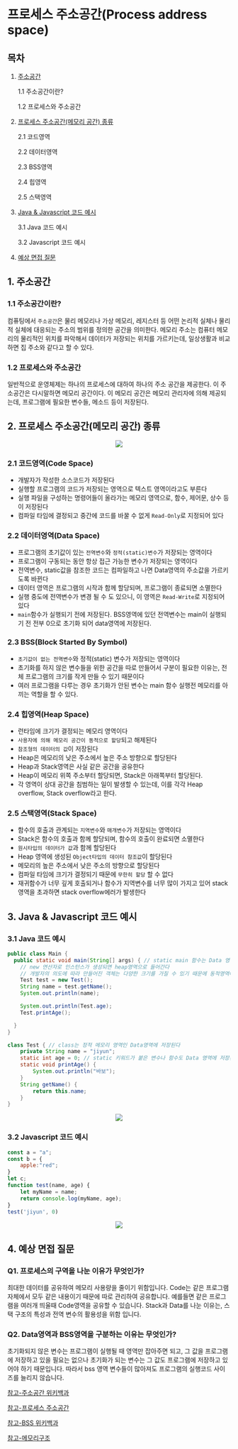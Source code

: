 # 프로세스 주소공간(Process address space)

## 목차

1. [주소공간](https://github.com/woorifisa-tech/2023-CS-Study/blob/main/OS/Process%20address%20space.md#1-%EC%A3%BC%EC%86%8C%EA%B3%B5%EA%B0%84)

   1.1 주소공간이란?

   1.2 프로세스와 주소공간

2. [프로세스 주소공간(메모리 공간) 종류](https://github.com/woorifisa-tech/2023-CS-Study/blob/main/OS/Process%20address%20space.md#2-%ED%94%84%EB%A1%9C%EC%84%B8%EC%8A%A4-%EC%A3%BC%EC%86%8C%EA%B3%B5%EA%B0%84%EB%A9%94%EB%AA%A8%EB%A6%AC-%EA%B3%B5%EA%B0%84-%EC%A2%85%EB%A5%98)

   2.1 코드영역

   2.2 데이터영역

   2.3 BSS영역

   2.4 힙영역

   2.5 스택영역

3. [Java & Javascript 코드 예시](https://github.com/woorifisa-tech/2023-CS-Study/blob/main/OS/Process%20address%20space.md#3-java--javascript-%EC%BD%94%EB%93%9C-%EC%98%88%EC%8B%9C)

   3.1 Java 코드 예시

   3.2 Javascript 코드 예시

4. [예상 면접 질문](https://github.com/woorifisa-tech/2023-CS-Study/blob/main/OS/Process%20address%20space.md#4-%EC%98%88%EC%83%81-%EB%A9%B4%EC%A0%91-%EC%A7%88%EB%AC%B8)

## 1. 주소공간

### 1.1 주소공간이란?

컴퓨팅에서 `주소공간`은 물리 메모리나 가상 메모리, 레지스터 등 어떤 논리적 실체나 물리적 실체에 대응되는 주소의 범위를 정의한 공간을 의미한다. 메모리 주소는 컴퓨터 메모리의 물리적인 위치를 파악해서 데이터가 저장되는 위치를 가르키는데, 일상생활과 비교하면 집 주소와 같다고 할 수 있다.

### 1.2 프로세스와 주소공간

일반적으로 운영체제는 하나의 프로세스에 대하여 하나의 주소 공간을 제공한다. 이 주소공간은 다시말하면 메모리 공간이다. 이 메모리 공간은 메모리 관리자에 의해 제공되는데, 프로그램에 필요한 변수들, 메소드 등이 저장된다.

## 2. 프로세스 주소공간(메모리 공간) 종류

<center>
<img src="https://github.com/Jiyun-Parkk/woorifisa-fe-tech-seminar/assets/72537762/12f627fa-831a-4935-bc04-7d0203f9d8d7" />
</center>

### 2.1 코드영역(Code Space)

- 개발자가 작성한 소스코드가 저장된다
- 실행할 프로그램의 코드가 저장되는 영역으로 텍스트 영역이라고도 부른다
- 실행 파일을 구성하는 명령어들이 올라가는 메모리 영역으로, 함수, 제어문, 상수 등이 저장된다
- 컴파일 타임에 결정되고 중간에 코드를 바꿀 수 없게 `Read-Only`로 지정되어 있다

### 2.2 데이터영역(Data Space)

- 프로그램의 초기값이 있는 `전역변수`와 `정적(static)변수`가 저장되는 영역이다
- 프로그램이 구동되는 동안 항상 접근 가능한 변수가 저장되는 영역이다
- 전역변수, static값을 참조한 코드는 컴파일하고 나면 Data영역의 주소값을 가르키도록 바뀐다
- 데이터 영역은 프로그램의 시작과 함께 할당되며, 프로그램이 종료되면 소멸한다
- 실행 중도에 전역변수가 변경 될 수 도 있으니, 이 영역은 `Read-Write`로 지정되어 있다
- `main`함수가 실행되기 전에 저장된다. BSS영역에 있던 전역변수는 main이 실행되기 전 전부 0으로 초기화 되어 data영역에 저장된다.

### 2.3 BSS(Block Started By Symbol)

- `초기값이 없는 전역변수`와 정적(static) 변수가 저장되는 영역이다
- 초기화를 하지 않은 변수들을 위한 공간을 따로 만들어서 구분이 필요한 이유는, 전체 프로그램의 크기를 작게 만들 수 있기 때문이다
- 여러 프로그램을 다루는 경우 초기화가 안된 변수는 main 함수 실행전 메모리를 아끼는 역할을 할 수 있다.

### 2.4 힙영역(Heap Space)

- 런타임에 크기가 결정되는 메모리 영역이다
- `사용자에 의해 메모리 공간이 동적으로 할당`되고 해제된다
- `참조형의 데이터의 값`이 저장된다
- Heap은 메모리의 낮은 주소에서 높은 주소 방향으로 할당된다
- Heap과 Stack영역은 사실 같은 공간을 공유한다
- Heap이 메모리 위쪽 주소부터 할당되면, Stack은 아래쪽부터 할당된다.
- 각 영역이 상대 공간을 침범하는 일이 발생할 수 있는데, 이를 각각 Heap overflow, Stack overflow라고 한다.

### 2.5 스택영역(Stack Space)

- 함수의 호출과 관계되는 `지역변수`와 `매개변수`가 저장되는 영역이다
- Stack은 함수의 호출과 함께 할당되며, 함수의 호출이 완료되면 소멸한다
- `원시타입의 데이터가 값`과 함께 할당된다
- Heap 영역에 생성된 `Object타입의 데이터 참조값`이 할당된다
- 메모리의 높은 주소에서 낮은 주소의 방향으로 할당된다
- 컴파일 타임에 크기가 결정되기 때문에 `무한히 할당` 할 수 없다
- 재귀함수가 너무 깊게 호출되거나 함수가 지역변수를 너무 많이 가지고 있어 stack영역을 초과하면 stack overflow에러가 발생한다

## 3. Java & Javascript 코드 예시

### 3.1 Java 코드 예시

```java
public class Main {
  public static void main(String[] args) { // static main 함수는 Data 영역에 저장
    // new 연산자로 인스턴스가 생성되면 heap영역으로 들어간다
    // 개발자의 의도에 따라 만들어진 객체는 다양한 크기를 가질 수 있기 때문에 동적영역에 할당된다.
    Test test = new Test();
    String name = test.getName();
    System.out.println(name);

	System.out.println(Test.age);
	Test.printAge();

  }
}

class Test { // class는 정적 메모리 영역인 Data영역에 저장된다
	private String name = "jiyun";
	static int age = 0; // static 키워드가 붙은 변수나 함수도 Data 영역에 저장된다
	static void printAge() {
		System.out.println("바보");
	}
	String getName() {
		return this.name;
	}
}
```

<center>
<img src="https://github.com/Jiyun-Parkk/woorifisa-fe-tech-seminar/assets/72537762/301048b3-69de-4f4c-b4c0-4fc5df7c2d72" />
</center>

### 3.2 Javascript 코드 예시

```javascript
const a = "a";
const b = {
    apple:"red";
}
let c;
function test(name, age) {
    let myName = name;
    return console.log(myName, age);
}
test('jiyun', 0)
```

<center>
<img src="https://github.com/Jiyun-Parkk/woorifisa-fe-tech-seminar/assets/72537762/73ff4f1b-7ff3-4601-98e7-89ff4ae6cc80" />
</center>

## 4. 예상 면접 질문

### Q1. 프로세스의 구역을 나눈 이유가 무엇인가?

최대한 데이터를 공유하여 메모리 사용량을 줄이기 위함입니다. Code는 같은 프로그램 자체에서 모두 같은 내용이기 때문에 따로 관리하여 공유합니다. 예를들면 같은 프로그램을 여러개 띄울때 Code영역을 공유할 수 있습니다. Stack과 Data를 나눈 이유는, 스택 구조의 특성과 전역 변수의 활용성을 위함 입니다.

### Q2. Data영역과 BSS영역을 구분하는 이유는 무엇인가?

초기화되지 않은 변수는 프로그램이 실행될 때 영역만 잡아주면 되고, 그 값을 프로그램에 저장하고 있을 필요는 없으나 초기화가 되는 변수는 그 값도 프로그램에 저장하고 있어야 하기 때문입니다. 따라서 bss 영역 변수들이 많아져도 프로그램의 실행코드 사이즈를 늘리지 않습니다.

[참고-주소공간 위키백과](https://ko.wikipedia.org/wiki/%EC%A3%BC%EC%86%8C_%EA%B3%B5%EA%B0%84)

[참고-프로세스 주소공간](https://gona.tistory.com/4)

[참고-BSS 위키백과](<https://namu.wiki/w/BSS(%EC%BB%B4%ED%93%A8%ED%84%B0%EA%B3%B5%ED%95%99)>)

[참고-메모리구조](https://june-17.tistory.com/211)

